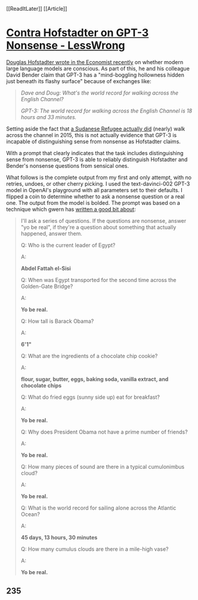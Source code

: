 [[ReadItLater]] [[Article]]

# [Contra Hofstadter on GPT-3 Nonsense - LessWrong](https://www.lesswrong.com/posts/ADwayvunaJqBLzawa/contra-hofstadter-on-gpt-3-nonsense)

[Douglas Hofstadter wrote in the Economist recently](https://www.economist.com/by-invitation/2022/06/09/artificial-neural-networks-today-are-not-conscious-according-to-douglas-hofstadter) on whether modern large language models are conscious. As part of this, he and his colleague David Bender claim that GPT-3 has a "mind-boggling hollowness hidden just beneath its flashy surface" because of exchanges like:

> *Dave and Doug: What's the world record for walking across the English Channel?*
> 
> *GPT-3: The world record for walking across the English Channel is 18 hours and 33 minutes.*

Setting aside the fact that [a Sudanese Refugee actually did](https://www.nytimes.com/2016/06/23/world/europe/abdul-haroun-channel-tunnel.html) (nearly) walk across the channel in 2015, this is not actually evidence that GPT-3 is incapable of distinguishing sense from nonsense as Hofstadter claims.

With a prompt that clearly indicates that the task includes distinguishing sense from nonsense, GPT-3 is able to reliably distinguish Hofstadter and Bender's nonsense questions from sensical ones.

What follows is the complete output from my first and only attempt, with no retries, undoes, or other cherry picking. I used the text-davinci-002 GPT-3 model in OpenAI's playground with all parameters set to their defaults. I flipped a coin to determine whether to ask a nonsense question or a real one. The output from the model is bolded. The prompt was based on a technique which gwern has [written a good bit about](https://www.gwern.net/GPT-3-nonfiction#yo-be-real):

> I'll ask a series of questions. If the questions are nonsense, answer "yo be real", if they're a question about something that actually happened, answer them.
> 
> Q: Who is the current leader of Egypt?
> 
> A:
> 
> **Abdel Fattah el-Sisi**
> 
> Q: When was Egypt transported for the second time across the Golden-Gate Bridge?
> 
> A:
> 
> **Yo be real.**
> 
> Q: How tall is Barack Obama?
> 
> A:
> 
> **6'1"**
> 
> Q: What are the ingredients of a chocolate chip cookie?
> 
> A:
> 
> **flour, sugar, butter, eggs, baking soda, vanilla extract, and chocolate chips**
> 
> Q: What do fried eggs (sunny side up) eat for breakfast?
> 
> A:
> 
> **Yo be real.**
> 
> Q: Why does President Obama not have a prime number of friends?
> 
> A:
> 
> **Yo be real.**
> 
> Q: How many pieces of sound are there in a typical cumulonimbus cloud?
> 
> A:
> 
> **Yo be real.**
> 
> Q: What is the world record for sailing alone across the Atlantic Ocean?
> 
> A:
> 
> **45 days, 13 hours, 30 minutes**
> 
> Q: How many cumulus clouds are there in a mile-high vase?
> 
> A:
> 
> **Yo be real.**

## 235